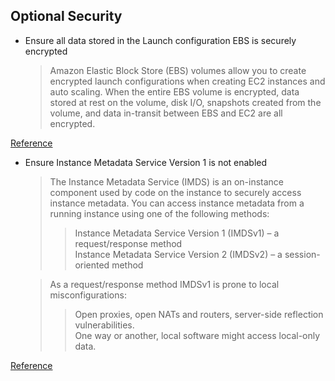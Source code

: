 ## Optional Security

* Ensure all data stored in the Launch configuration EBS is securely encrypted

    > Amazon Elastic Block Store (EBS) volumes allow you to create encrypted launch configurations when creating EC2 instances and auto scaling. When the entire EBS volume is encrypted, data stored at rest on the volume, disk I/O, snapshots created from the volume, and data in-transit between EBS and EC2 are all encrypted.

[Reference](https://docs.bridgecrew.io/docs/general_13)


* Ensure Instance Metadata Service Version 1 is not enabled

    > The Instance Metadata Service (IMDS) is an on-instance component used by code on the instance to securely access instance metadata. You can access instance metadata from a running instance using one of the following methods:
    >> Instance Metadata Service Version 1 (IMDSv1) – a request/response method\
    >> Instance Metadata Service Version 2 (IMDSv2) – a session-oriented method
    
    > As a request/response method IMDSv1 is prone to local misconfigurations:
    >> Open proxies, open NATs and routers, server-side reflection vulnerabilities.\
    >> One way or another, local software might access local-only data.

[Reference](https://docs.bridgecrew.io/docs/bc_aws_general_31)

